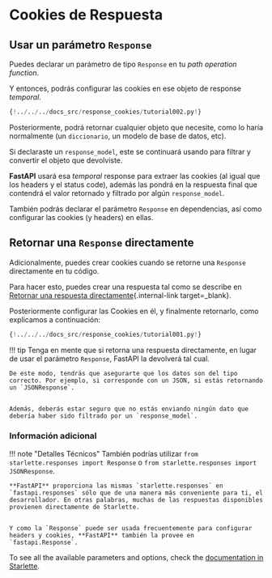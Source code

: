 # Cookies de Respuesta

## Usar un parámetro `Response` 

Puedes declarar un parámetro de tipo `Response` en tu *path operation function*.

Y entonces, podrás configurar las cookies en ese objeto de 
response *temporal*.


```Python hl_lines="1  8-9"
{!../../../docs_src/response_cookies/tutorial002.py!}
```

Posteriormente, podrá retornar cualquier objeto que necesite, como lo haría normalmente (un `diccionario`, un modelo de base de datos, etc).

Si declaraste un `response_model`, este se continuará usando para filtrar y convertir el objeto que devolviste. 

**FastAPI** usará esa *temporal* response para extraer las cookies (al igual que los headers y el status code), además las pondrá en la respuesta final que contendrá el valor retornado y filtrado por algún `response_model`.


También podrás declarar el parámetro `Response` en dependencias, así como configurar las cookies (y headers) en ellas.


## Retornar una `Response` directamente 

Adicionalmente, puedes crear cookies cuando se retorne una `Response` directamente en tu código. 

Para hacer esto, puedes crear una respuesta tal como se describe en [Retornar una respuesta directamente](response-directly.md){.internal-link target=_blank}.


Posteriormente configurar las Cookies en él, y finalmente retornarlo, como explicamos a continuación:

```Python hl_lines="10-12"
{!../../../docs_src/response_cookies/tutorial001.py!}
```

!!! tip
    Tenga en mente que si retorna una respuesta directamente,
    en lugar de usar el parámetro `Response`, FastAPI la devolverá tal cual.
    

    De este modo, tendrás que asegurarte que los datos son del tipo correcto. Por ejemplo, si corresponde con un JSON, si estás retornando un `JSONResponse`.


    Además, deberás estar seguro que no estás enviando ningún dato que debería haber sido filtrado por un `response_model`.
    
### Información adicional

!!! note "Detalles Técnicos"
    También podrías utilizar `from starlette.responses import Response` o `from starlette.responses import JSONResponse`.

    **FastAPI** proporciona las mismas `starlette.responses` en `fastapi.responses` sólo que de una manera más conveniente para ti, el desarrollador. En otras palabras, muchas de las respuestas disponibles provienen directamente de Starlette.
    

    Y como la `Response` puede ser usada frecuentemente para configurar headers y cookies, **FastAPI** también la provee en `fastapi.Response`.

To see all the available parameters and options, check the <a href="https://www.starlette.io/responses/#set-cookie" class="external-link" target="_blank">documentation in Starlette</a>.
